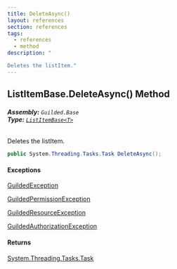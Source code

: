 ```yaml
---
title: DeleteAsync()
layout: references
section: references
tags:
  - references
  - method
description: "

Deletes the listItem."
---
```


## ListItemBase<T>.DeleteAsync() Method
###### **Assembly:** `Guilded.Base`<br/>**Type:** [`ListItemBase<T>`](ListItemBase_T_ 'Guilded.Base.Content.ListItemBase<T>')

Deletes the listItem.

```csharp
public System.Threading.Tasks.Task DeleteAsync();
```

#### Exceptions

[GuildedException](GuildedException 'Guilded.Base.GuildedException')

[GuildedPermissionException](GuildedPermissionException 'Guilded.Base.GuildedPermissionException')

[GuildedResourceException](GuildedResourceException 'Guilded.Base.GuildedResourceException')

[GuildedAuthorizationException](GuildedAuthorizationException 'Guilded.Base.GuildedAuthorizationException')

#### Returns
[System.Threading.Tasks.Task](https://docs.microsoft.com/en-us/dotnet/api/System.Threading.Tasks.Task 'System.Threading.Tasks.Task')